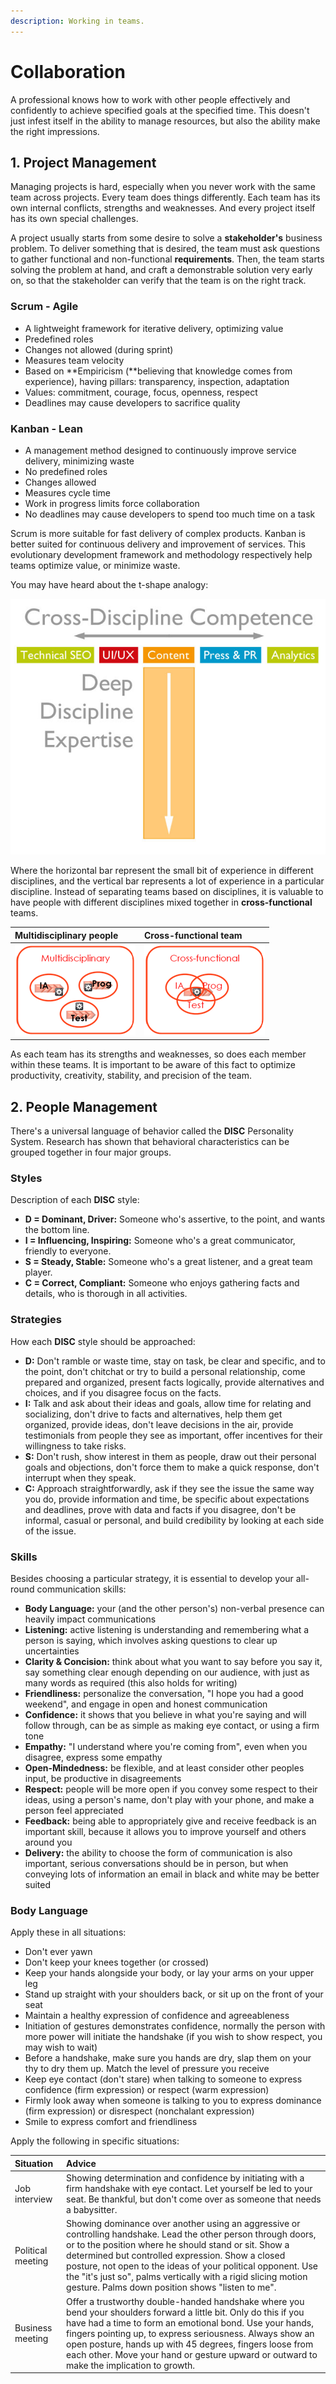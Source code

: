 ```yaml
---
description: Working in teams.
---
```


# Collaboration

A professional knows how to work with other people effectively and confidently to achieve specified goals at the specified time. This doesn't just infest itself in the ability to manage resources, but also the ability make the right impressions.

## 1. Project Management

Managing projects is hard, especially when you never work with the same team across projects. Every team does things differently. Each team has its own internal conflicts, strengths and weaknesses. And every project itself has its own special challenges.

A project usually starts from some desire to solve a **stakeholder's** business problem. To deliver something that is desired, the team must ask questions to gather functional and non-functional **requirements**. Then, the team starts solving the problem at hand, and craft a demonstrable solution very early on, so that the stakeholder can verify that the team is on the right track.

### Scrum - Agile

* A lightweight framework for iterative delivery, optimizing value
* Predefined roles
* Changes not allowed \(during sprint\)
* Measures team velocity
* Based on **Empiricism \(**believing that knowledge comes from experience\), having pillars: transparency, inspection, adaptation
* Values: commitment, courage, focus, openness, respect
* Deadlines may cause developers to sacrifice quality

### Kanban - Lean

* A management method designed to continuously improve service delivery, minimizing waste
* No predefined roles
* Changes allowed
* Measures cycle time
* Work in progress limits force collaboration
* No deadlines may cause developers to spend too much time on a task

Scrum is more suitable for fast delivery of complex products. Kanban is better suited for continuous delivery and improvement of services. This evolutionary development framework and methodology respectively help teams optimize value, or minimize waste.

You may have heard about the t-shape analogy:

![](.gitbook/assets/image%20%283%29.png)

Where the horizontal bar represent the small bit of experience in different disciplines, and the vertical bar represents a lot of experience in a particular discipline. Instead of separating teams based on disciplines, it is valuable to have people with different disciplines mixed together in **cross-functional** teams.

| Multidisciplinary people | Cross-functional team |
| :--- | :--- |
| ![](.gitbook/assets/image%20%282%29.png) | ![](.gitbook/assets/image%20%287%29.png) |

As each team has its strengths and weaknesses, so does each member within these teams. It is important to be aware of this fact to optimize productivity, creativity, stability, and precision of the team.

## 2. People Management

There's a universal language of behavior called the **DISC** Personality System. Research has shown that behavioral characteristics can be grouped together in four major groups.

### Styles

Description of each **DISC** style:

* **D = Dominant, Driver:** Someone who's assertive, to the point, and wants the bottom line. 
* **I = Influencing, Inspiring:** Someone who's a great communicator, friendly to everyone.
* **S = Steady, Stable:** Someone who's a great listener, and a great team player.
* **C = Correct, Compliant:** Someone who enjoys gathering facts and details, who is thorough in all activities.

### Strategies

How each **DISC** style should be approached:

* **D:** Don't ramble or waste time, stay on task, be clear and specific, and to the point, don't chitchat or try to build a personal relationship, come prepared and organized, present facts logically, provide alternatives and choices, and if you disagree focus on the facts.
* **I:** Talk and ask about their ideas and goals, allow time for relating and socializing, don't drive to facts and alternatives, help them get organized, provide ideas, don't leave decisions in the air, provide testimonials from people they see as important, offer incentives for their willingness to take risks.
* **S:** Don't rush, show interest in them as people, draw out their personal goals and objections, don't force them to make a quick response, don't interrupt when they speak.
* **C:** Approach straightforwardly, ask if they see the issue the same way you do, provide information and time, be specific about expectations and deadlines, prove with data and facts if you disagree, don't be informal, casual or personal, and build credibility by looking at each side of the issue.

### Skills

Besides choosing a particular strategy, it is essential to develop your all-round communication skills:

* **Body Language:** your \(and the other person's\) non-verbal presence can heavily impact communications
* **Listening:** active listening is understanding and remembering what a person is saying, which involves asking questions to clear up uncertainties
* **Clarity & Concision:** think about what you want to say before you say it, say something clear enough depending on our audience, with just as many words as required \(this also holds for writing\) 
* **Friendliness:** personalize the conversation, "I hope you had a good weekend", and engage in open and honest communication
* **Confidence:** it shows that you believe in what you're saying and will follow through, can be as simple as making eye contact, or using a firm tone
* **Empathy:** "I understand where you're coming from", even when you disagree, express some empathy
* **Open-Mindedness:** be flexible, and at least consider other peoples input, be productive in disagreements
* **Respect:** people will be more open if you convey some respect to their ideas, using a person's name, don't play with your phone, and make a person feel appreciated
* **Feedback:** being able to appropriately give and receive feedback is an important skill, because it allows you to improve yourself and others around you
* **Delivery:** the ability to choose the form of communication is also important, serious conversations should be in person, but when conveying lots of information an email in black and white may be better suited

### **Body Language**

Apply these in all situations:

* Don't ever yawn
* Don't keep your knees together \(or crossed\)
* Keep your hands alongside your body, or lay your arms on your upper leg
* Stand up straight with your shoulders back, or sit up on the front of your seat
* Maintain a healthy expression of confidence and agreeableness
* Initiation of gestures demonstrates confidence, normally the person with more power will initiate the handshake \(if you wish to show respect, you may wish to wait\)
* Before a handshake, make sure you hands are dry, slap them on your thy to dry them up. Match the level of pressure you receive
* Keep eye contact \(don't stare\) when talking to someone to express confidence \(firm expression\) or respect \(warm expression\)
* Firmly look away when someone is talking to you to express dominance \(firm expression\) or disrespect \(nonchalant expression\)
* Smile to express comfort and friendliness

Apply the following in specific situations:

| Situation | Advice |
| :--- | :--- |
| Job interview | Showing determination and confidence by initiating with a firm handshake with eye contact. Let yourself be led to your seat. Be thankful, but don't come over as someone that needs a babysitter. |
| Political meeting | Showing dominance over another using an aggressive or controlling handshake. Lead the other person through doors, or to the position where he should stand or sit. Show a determined but controlled expression. Show a closed posture, not open to the ideas of your political opponent. Use the "it's just so", palms vertically with a rigid slicing motion gesture. Palms down position shows "listen to me". |
| Business meeting | Offer a trustworthy double-handed handshake where you bend your shoulders forward a little bit. Only do this if you have had a time to form an emotional bond. Use your hands, fingers pointing up, to express seriousness. Always show an open posture, hands up with 45 degrees, fingers loose from each other. Move your hand or gesture upward or outward to make the implication to growth. |


